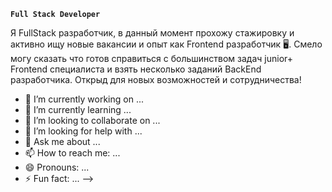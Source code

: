 **`Full Stack Developer`**

<div style="display: flex; align-items: center; gap: 10px;">
	Я FullStack разработчик, в данный момент прохожу стажировку и активно ищу новые вакансии и опыт как Frontend разработчик 🖥️.
	Смело могу сказать что готов справиться с большинством задач junior+ Frontend специалиста и взять несколько заданий BackEnd разработчика. Открыд для новых возможностей и сотрудничества!
</div>

<p>
	
</p>

- 🔭 I’m currently working on ...
- 🌱 I’m currently learning ...
- 👯 I’m looking to collaborate on ...
- 🤔 I’m looking for help with ...
- 💬 Ask me about ...
- 📫 How to reach me: ...
- 😄 Pronouns: ...
- ⚡ Fun fact: ...
-->
